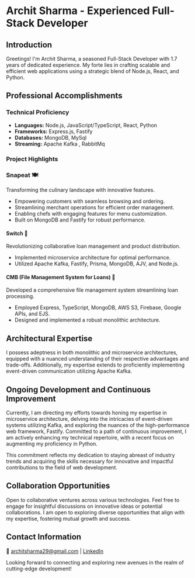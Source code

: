 # Archit Sharma - Experienced Full-Stack Developer

## Introduction
Greetings! I'm Archit Sharma, a seasoned Full-Stack Developer with 1.7 years of dedicated experience. My forte lies in crafting scalable and efficient web applications using a strategic blend of Node.js, React, and Python.

## Professional Accomplishments
### Technical Proficiency
- **Languages:** Node.js, JavaScript/TypeScript, React, Python
- **Frameworks:** Express.js, Fastify
- **Databases:** MongoDB, MySql
- **Streaming:** Apache Kafka , RabbitMq


### Project Highlights

### Snapeat 🍽️
Transforming the culinary landscape with innovative features.
- Empowering customers with seamless browsing and ordering.
- Streamlining merchant operations for efficient order management.
- Enabling chefs with engaging features for menu customization.
- Built on MongoDB and Fastify for robust performance.

#### Switch 🔄
Revolutionizing collaborative loan management and product distribution.
- Implemented microservice architecture for optimal performance.
- Utilized Apache Kafka, Fastify, Prisma, MongoDB, AJV, and Node.js.

#### CMB (File Management System for Loans) 📁
Developed a comprehensive file management system streamlining loan processing.
- Employed Express, TypeScript, MongoDB, AWS S3, Firebase, Google APIs, and EJS.
- Designed and implemented a robust monolithic architecture.

## Architectural Expertise
I possess adeptness in both monolithic and microservice architectures, equipped with a nuanced understanding of their respective advantages and trade-offs. Additionally, my expertise extends to proficiently implementing event-driven communication utilizing Apache Kafka.

## Ongoing Development and Continuous Improvement

Currently, I am directing my efforts towards honing my expertise in microservice architecture, delving into the intricacies of event-driven systems utilizing Kafka, and exploring the nuances of the high-performance web framework, Fastify. Committed to a path of continuous improvement, I am actively enhancing my technical repertoire, with a recent focus on augmenting my proficiency in Python.

This commitment reflects my dedication to staying abreast of industry trends and acquiring the skills necessary for innovative and impactful contributions to the field of web development.

## Collaboration Opportunities

Open to collaborative ventures across various technologies. Feel free to engage for insightful discussions on innovative ideas or potential collaborations. I am open to exploring diverse opportunities that align with my expertise, fostering mutual growth and success.


## Contact Information
📧 architsharma29@gmail.com | [LinkedIn](https://www.linkedin.com/in/archit-sharma-987a4910a/)

Looking forward to connecting and exploring new avenues in the realm of cutting-edge development!
